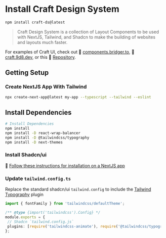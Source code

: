 # Install Craft Design System

```bash
npm install craft-ds@latest
```

> Craft Design System is a collection of Layout Components to be used with NextJS, Tailwind, and Shadcn to make the building of websites and layouts much faster.

For examples of Craft UI, check out 🔗 [components.bridger.to](https://components.bridger.to), 🔗 [craft.9d8.dev](https://craft.9d8.dev), or this 🔗 [Repository](https://github.com/9d8dev/craft-examples).

## Getting Setup

### Create NextJS App With Tailwind

```bash
npx create-next-app@latest my-app --typescript --tailwind --eslint
```

## Install Dependencies

```bash
# Install Dependencies
npm install
npm install -D react-wrap-balancer
npm install -D @tailwindcss/typography
npm install -D next-themes
```

### Install Shadcn/ui

🔗 [Follow these instructions for installation on a NextJS app](https://ui.shadcn.com/docs/installation/next)

### Update `tailwind.config.ts`

Replace the standard shadcn/ui `tailwind.config` to include the [Tailwind Typography](https://tailwindcss.com/docs/typography-plugin) plugin

```ts
import { fontFamily } from 'tailwindcss/defaultTheme';

/** @type {import('tailwindcss').Config} */
module.exports = {
 // Shadcn `tailwind.config.js`
 plugins: [require('tailwindcss-animate'), require('@tailwindcss/typography')] // add this!
};
```
